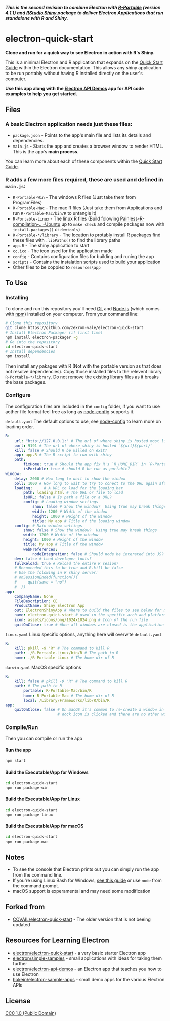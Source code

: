 ***This is the second revision to combine Electron with [R-Portable](https://sourceforge.net/projects/rportable/files/R-Portable/) (version 4.1.1) and [RStudio Shiny](https://cran.r-project.org/web/packages/shiny/index.html) package to deliver Electron Applications that run standalone with R and Shiny.***


# electron-quick-start

**Clone and run for a quick way to see Electron in action with R's Shiny.**

This is a minimal Electron and R application that expands on the [Quick Start Guide](https://electronjs.org/docs/tutorial/quick-start)
within the Electron documentation.  This allows any shiny application to be run portably without having R installed directly on the user's computer.

**Use this app along with the [Electron API Demos](https://electronjs.org/#get-started) app for API code examples to help you get started.**

## Files
### A basic Electron application needs just these files:
- `package.json` - Points to the app's main file and lists its details and dependencies.
- `main.js` - Starts the app and creates a browser window to render HTML. This is the app's **main process**.

You can learn more about each of these components within the [Quick Start Guide](https://electronjs.org/docs/tutorial/quick-start).

### R adds a few more files required, these are used and defined in `main.js`:
- `R-Portable-Win` - The windows R files (Just take them from ProgramFiles)
- `R-Portable-Mac` - The mac R files (Just take them from Applications and run `R-Portable-Mac/bin/R` to untangle it)
- `R-Portable-Linux` - The linux R files (Build folowing [
Painless-R-compilation-...-Ubuntu](https://github.com/Jiefei-Wang/Painless-R-compilation-and-installation-on-Ubuntu) up to `make check` and compile packages now with `install.packages()` or `devtools`)
- `R-Portable-*/library` - The location to protably install R packages find these files with `.libPaths()` to find the library paths
- `app.R` - The shiny application to start
- `cc.ico` - The icon used for the application made
- `config` - Contains configuration files for building and runing the app
- `scripts` - Contains the instalation scripts used to build your application
- Other files to be coppied to `resources\app`


## To Use
### Installing
To clone and run this repository you'll need [Git](https://git-scm.com) and [Node.js](https://nodejs.org/en/download/) (which comes with [npm](http://npmjs.com)) installed on your computer. From your command line:

```bash
# Clone this repository
git clone https://github.com/zekrom-vale/electron-quick-start
# Install Electron Packager (if first time)
npm install electron-packager -g 
# Go into the repository
cd electron-quick-start
# Install dependencies
npm install
```

Then install any pakages with R (Not with the portable version as that does not resolve dependencies).  Copy those installed files to the relevent library `R-Portable-*/library`.  Do not remove the existing library files as it breaks the base packages.

### Configure
The configuration files are included in the `config` folder, if you want to use aother file format feel free as long as [node-config](https://github.com/node-config/node-config/wiki/Configuration-Files#file-formats) supports it.

`default.yaml` The default options to use, see [node-config](https://github.com/node-config/node-config/wiki/Configuration-Files#file-load-order) to learn more on loading order.
```yaml
R:
    url: "http://127.0.0.1:" # The url of where shiny is hosted most likely the loop back at 127.0.0.1
    port: 9191 # The url of where shiny is hosted `${url}${port}`
    kill: false # Should R be killed on exit?
    app: app.R # The R script to run with shiny
    path:
        fixHome: true # Should the app fix R's `R_HOME_DIR` in `R-Portable-*/R` ignored if isPortable is false
        isPortable: true # should R be run as portable?
window:
    delay: 2000 # How long to wait to show the window
    poll: 1000 # How long to wait to try to conect to the URL again after failing
    loading:     # A URL to load for the loading bar
        path: loading.html # The URL or file to load
        isURL: false # Is path a file or a URL?
        config: # Loading window settings
            show: false # Show the window?  Using true may break things
            width: 1200 # Width of the window
            height: 1000 # Height of the window
            title: My app # Title of the loading window
    config: # Main window settings
        show: false # Show the window?  Using true may break things
        width: 1200 # Width of the window
        height: 1000 # Height of the window
        title: My app # Title of the window
        webPreferences: 
            nodeIntegration: false # Should node be interated into JS?  Not implimented yet
    dev: false # Load developer tools?
    fullReload: true # Reload the entire R sesion?
    # Recomended this to be true and R.kill be false
    # Use the folowing in R shiny server:
    # onSessionEnded(function(){
    #     quit(save = "no")
    #  })
app:
    CompanyName: None
    FileDescription: CE
    ProductName: Shiny Electron App
    out: ElectronShinyApp # Where to build the files to see below for more
    name: electron-quick-start # used in the specific arch and platform build under `${out}/${name}-${platform}-${arch}`
    icon: assets/icons/png/1024x1024.png # Icon of the run file
    quitOnClose: true # When all windows are closed is the application termniated?
```

`linux.yaml` Linux specific options, anything here will overwite `default.yaml`
```yaml
R:
    kill: pkill -9 "R" # The command to kill R
    path: ./R-Portable-Linux/bin/R # The path to R
    home: ./R-Portable-Linux # The home dir of R
```

`darwin.yaml` MacOS specific options
```yaml
R:
    kill: false # pkill -9 "R" # The command to kill R
    path: # The path to R
        portable: R-Portable-Mac/bin/R
        home: R-Portable-Mac # The home dir of R
        local: /Library/Frameworks/lib/R/bin/R 
app:
    quitOnClose: false # On macOS it's common to re-create a window in the app when the
                       # dock icon is clicked and there are no other windows open.
```

### Compile/Run
Then you can compile or run the app

#### Run the app
```bash
npm start
```

#### Build the Executable/App for Windows
```bash
cd electron-quick-start
npm run package-win
```

#### Build the Executable/App for Linux
```bash
cd electron-quick-start
npm run package-linux
```

#### Build the Executable/App for macOS
```bash
cd electron-quick-start
npm run package-mac
```

## Notes
 - To see the console that Electron prints out you can simply run the app from the command line.
 - If you're using Linux Bash for Windows, [see this guide](https://www.howtogeek.com/261575/how-to-run-graphical-linux-desktop-applications-from-windows-10s-bash-shell/) or use `node` from the command prompt.
 - macOS support is experamental and may need some modification

## Forked from
 - [COVAIL/electron-quick-start](https://github.com/COVAIL/electron-quick-start) - The older version that is not beeing updated

## Resources for Learning Electron


- [electron/electron-quick-start](https://github.com/electron/electron-quick-start) - a very basic starter Electron app
- [electron/simple-samples](https://github.com/electron/simple-samples) - small applications with ideas for taking them further
- [electron/electron-api-demos](https://github.com/electron/electron-api-demos) - an Electron app that teaches you how to use Electron
- [hokein/electron-sample-apps](https://github.com/hokein/electron-sample-apps) - small demo apps for the various Electron APIs

## License

[CC0 1.0 (Public Domain)](LICENSE.md)
